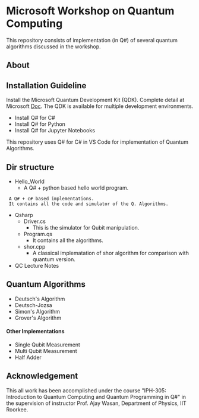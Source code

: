 # Microsoft Workshop on Quantum Computing

This repository consists of implementation (in Q#) of several quantum algorithms discussed in the workshop.

## About

## Installation Guideline
Install the Microsoft Quantum Development Kit (QDK). Complete detail at Microsoft [Doc](https://docs.microsoft.com/en-us/quantum/install-guide/).
The QDK is available for multiple development environments.
* Install Q# for C#
* Install Q# for Python
* Install Q# for Jupyter Notebooks

This repository uses Q# for C# in VS Code for implementation of Quantum Algorithms.

## Dir structure
* Hello_World
    - A Q# + python based hello world program.

```
 A Q# + c# based implementations.
 It contains all the code and simulator of the Q. Algorithms.
```
* Qsharp 
    * Driver.cs
      - This is the simulator for Qubit manipulation.
    * Program.qs
      - It contains all the algorithms.
    * shor.cpp
      - A classical implematation of shor algorithm for comparison with quantum version.
* QC Lecture Notes
  

## Quantum Algorithms

* Deutsch's Algorithm
* Deutsch-Jozsa
* Simon's Algorithm
* Grover's Algorithm

#### Other Implementations
* Single Qubit Measurement
* Multi Qubit Measurement
* Half Adder

## Acknowledgement

This all work has been accomplished under the course "IPH-305: Introduction to Quantum Computing and Quantum Programming in Q#" in the supervision of instructor Prof. Ajay Wasan, Department of Physics, IIT Roorkee.
